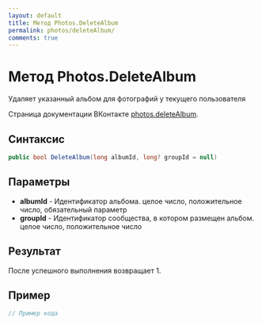 ```yaml
---
layout: default
title: Метод Photos.DeleteAlbum
permalink: photos/deleteAlbum/
comments: true
---
```

# Метод Photos.DeleteAlbum
Удаляет указанный альбом для фотографий у текущего пользователя

Страница документации ВКонтакте [photos.deleteAlbum](https://vk.com/dev/photos.deleteAlbum).
## Синтаксис
``` csharp
public bool DeleteAlbum(long albumId, long? groupId = null)
```

## Параметры
+ **albumId** - Идентификатор альбома. целое число, положительное число, обязательный параметр
+ **groupId** - Идентификатор сообщества, в котором размещен альбом. целое число, положительное число

## Результат
После успешного выполнения возвращает 1.

## Пример
``` csharp
// Пример кода
```
